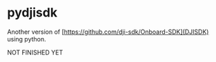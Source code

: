 # pydjisdk

Another version of [https://github.com/dji-sdk/Onboard-SDK](DJISDK) using python. 

NOT FINISHED YET
